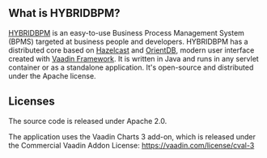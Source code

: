 ## What is HYBRIDBPM? ##
[HYBRIDBPM](http://www.hybridbpm.com) is an easy-to-use Business Process Management System (BPMS) targeted at business people and developers. HYBRIDBPM has a distributed core based on [Hazelcast](http://www.hazelcast.org) and [OrientDB](http://www.orientdb.com), modern user interface created with [Vaadin Framework](http://www.vaadin.com). It is written in Java and runs in any servlet container or as a standalone application. It's open-source and distributed under the Apache license. 

## Licenses ##
The source code is released under Apache 2.0.

The application uses the Vaadin Charts 3 add-on, which is released under the Commercial Vaadin Addon License: https://vaadin.com/license/cval-3
